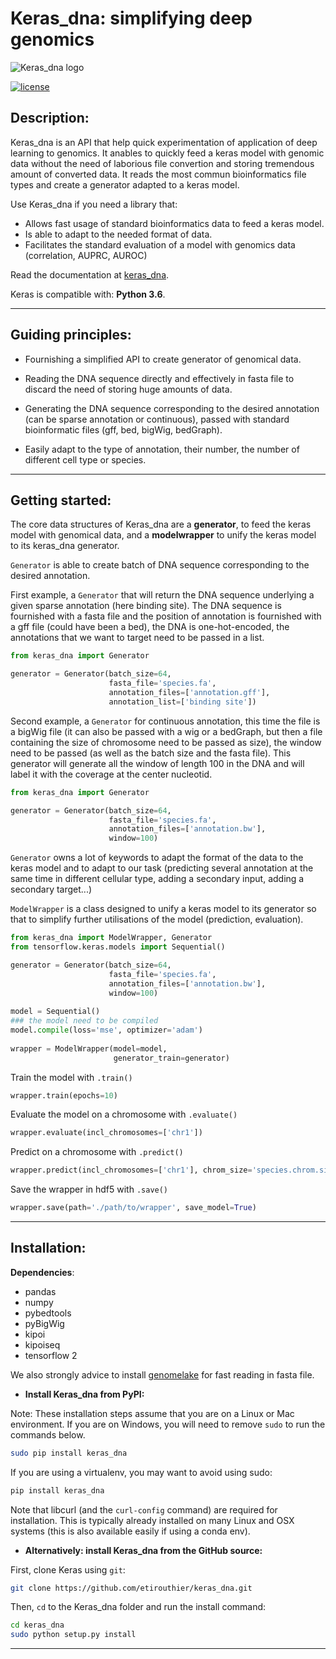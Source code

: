 # Keras_dna: simplifying deep genomics

![Keras_dna logo](/docs/favicon.ico)

[![license](https://img.shields.io/github/license/mashape/apistatus.svg?maxAge=2592000)](https://github.com/etirouthier/keras_dna/LICENSE)

## Description:

Keras_dna is an API that help quick experimentation of application of deep learning to genomics. It anables to quickly feed a keras model with genomic data without the need of laborious file convertion and storing tremendous amount of converted data. It reads the most commun bioinformatics file types and create a generator adapted to a keras model.

Use Keras_dna if you need a library that:

- Allows fast usage of standard bioinformatics data to feed a keras model.
- Is able to adapt to the needed format of data.
- Facilitates the standard evaluation of a model with genomics data (correlation, AUPRC, AUROC)

Read the documentation at [keras_dna](https://keras-dna.readthedocs.io).

Keras is compatible with: __Python 3.6__.


------------------

## Guiding principles:

- Fournishing a simplified API to create generator of genomical data.

- Reading the DNA sequence directly and effectively in fasta file to discard the need of storing huge amounts of data.

- Generating the DNA sequence corresponding to the desired annotation (can be sparse annotation or continuous), passed with standard bioinformatic files (gff, bed, bigWig, bedGraph).

- Easily adapt to the type of annotation, their number, the number of different cell type or species.

------------------


## Getting started:

The core data structures of Keras_dna are a __generator__, to feed the keras model with genomical data, and a __modelwrapper__ to unify the keras model to its keras_dna generator.

`Generator` is able to create batch of DNA sequence corresponding to the desired annotation.

First example, a `Generator` that will return the DNA sequence underlying a given sparse annotation (here binding site). The DNA sequence is fournished with a fasta file and the position of annotation is fournished with a gff file (could have been a bed), the DNA is one-hot-encoded, the annotations that we want to target need to be passed in a list.

```python
from keras_dna import Generator

generator = Generator(batch_size=64,
                      fasta_file='species.fa',
                      annotation_files=['annotation.gff'],
                      annotation_list=['binding site'])
```

Second example, a `Generator` for continuous annotation, this time the file is a bigWig file (it can also be passed with a wig or a bedGraph, but then a file containing the size of chromosome need to be passed as size), the window need to be passed (as well as the batch size and the fasta file). This generator will generate all the window of length 100 in the DNA and will label it with the coverage at the center nucleotid.

```python
from keras_dna import Generator

generator = Generator(batch_size=64,
                      fasta_file='species.fa',
                      annotation_files=['annotation.bw'],
                      window=100)
```
`Generator` owns a lot of keywords to adapt the format of the data to the keras model and to adapt to our task (predicting several annotation at the same time in different cellular type, adding a secondary input, adding a secondary target...)


`ModelWrapper` is a class designed to unify a keras model to its generator so that to simplify further utilisations of the model (prediction, evaluation). 

```python
from keras_dna import ModelWrapper, Generator
from tensorflow.keras.models import Sequential()

generator = Generator(batch_size=64,
                      fasta_file='species.fa',
                      annotation_files=['annotation.bw'],
                      window=100)
                      
model = Sequential()
### the model need to be compiled
model.compile(loss='mse', optimizer='adam')
 
wrapper = ModelWrapper(model=model,
                       generator_train=generator)
```
 
Train the model with `.train()`
```python
wrapper.train(epochs=10)
```
 
Evaluate the model on a chromosome with `.evaluate()`
```python
wrapper.evaluate(incl_chromosomes=['chr1'])
```

Predict on a chromosome with `.predict()`
```python
wrapper.predict(incl_chromosomes=['chr1'], chrom_size='species.chrom.sizes')
```

Save the wrapper in hdf5 with `.save()`
```python
wrapper.save(path='./path/to/wrapper', save_model=True)
```
 
------------------


## Installation:


**Dependencies**:

- pandas
- numpy
- pybedtools
- pyBigWig
- kipoi
- kipoiseq
- tensorflow 2
              
 We also strongly advice to install [genomelake](https://github.com/kundajelab/genomelake) for fast reading in fasta file. 
 
 - **Install Keras_dna from PyPI:**

Note: These installation steps assume that you are on a Linux or Mac environment.
If you are on Windows, you will need to remove `sudo` to run the commands below.

```sh
sudo pip install keras_dna
```

If you are using a virtualenv, you may want to avoid using sudo:

```sh
pip install keras_dna
```

Note that libcurl (and the `curl-config` command) are required for installation. This is typically already installed on many Linux and OSX systems (this is also available easily if using a conda env).


- **Alternatively: install Keras_dna from the GitHub source:**

First, clone Keras using `git`:

```sh
git clone https://github.com/etirouthier/keras_dna.git
```

 Then, `cd` to the Keras_dna folder and run the install command:
```sh
cd keras_dna
sudo python setup.py install
```

------------------
 
 
 
 
 
 
 
 
 











